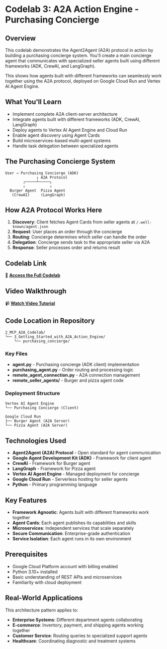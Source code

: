 # Codelab 3: A2A Action Engine - Purchasing Concierge

## Overview

This codelab demonstrates the Agent2Agent (A2A) protocol in action by building a purchasing concierge system. You'll create a main concierge agent that communicates with specialized seller agents built using different frameworks (ADK, CrewAI, and LangGraph).

This shows how agents built with different frameworks can seamlessly work together using the A2A protocol, deployed on Google Cloud Run and Vertex AI Agent Engine.

## What You'll Learn

- Implement complete A2A client-server architecture
- Integrate agents built with different frameworks (ADK, CrewAI, LangGraph)
- Deploy agents to Vertex AI Agent Engine and Cloud Run
- Enable agent discovery using Agent Cards
- Build microservices-based multi-agent systems
- Handle task delegation between specialized agents

## The Purchasing Concierge System

```
User → Purchasing Concierge (ADK)
              ↓ A2A Protocol
        ┌─────┴─────┐
        ↓           ↓
  Burger Agent  Pizza Agent
   (CrewAI)     (LangGraph)
```

## How A2A Protocol Works Here

1. **Discovery**: Client fetches Agent Cards from seller agents at `/.well-known/agent.json`
2. **Request**: User places an order through the concierge
3. **Routing**: Concierge determines which seller can handle the order
4. **Delegation**: Concierge sends task to the appropriate seller via A2A
5. **Response**: Seller processes order and returns result

## Codelab Link

🔗 **[Access the Full Codelab](https://codelabs.developers.google.com/intro-a2a-purchasing-concierge#0)**

## Video Walkthrough

📹 **[Watch Video Tutorial](https://youtu.be/B2rD2yquv1Y)**

## Code Location in Repository

```
2_MCP_A2A_Codelab/
└── 3_Getting_Started_with_A2A_Action_Engine/
    └── purchasing_concierge/
```

### Key Files
- **agent.py** - Purchasing concierge (ADK client) implementation
- **purchasing_agent.py** - Order routing and processing logic
- **remote_agent_connection.py** - A2A connection management
- **remote_seller_agents/** - Burger and pizza agent code

### Deployment Structure
```
Vertex AI Agent Engine
└── Purchasing Concierge (Client)

Google Cloud Run
├── Burger Agent (A2A Server)
└── Pizza Agent (A2A Server)
```

## Technologies Used

- **Agent2Agent (A2A) Protocol** - Open standard for agent communication
- **Google Agent Development Kit (ADK)** - Framework for client agent
- **CrewAI** - Framework for Burger agent
- **LangGraph** - Framework for Pizza agent
- **Vertex AI Agent Engine** - Managed deployment for concierge
- **Google Cloud Run** - Serverless hosting for seller agents
- **Python** - Primary programming language

## Key Features

- **Framework Agnostic**: Agents built with different frameworks work together
- **Agent Cards**: Each agent publishes its capabilities and skills
- **Microservices**: Independent services that scale separately
- **Secure Communication**: Enterprise-grade authentication
- **Service Isolation**: Each agent runs in its own environment

## Prerequisites

- Google Cloud Platform account with billing enabled
- Python 3.10+ installed
- Basic understanding of REST APIs and microservices
- Familiarity with cloud deployment

## Real-World Applications

This architecture pattern applies to:
- **Enterprise Systems**: Different department agents collaborating
- **E-commerce**: Inventory, payment, and shipping agents working together
- **Customer Service**: Routing queries to specialized support agents
- **Healthcare**: Coordinating diagnostic and treatment systems